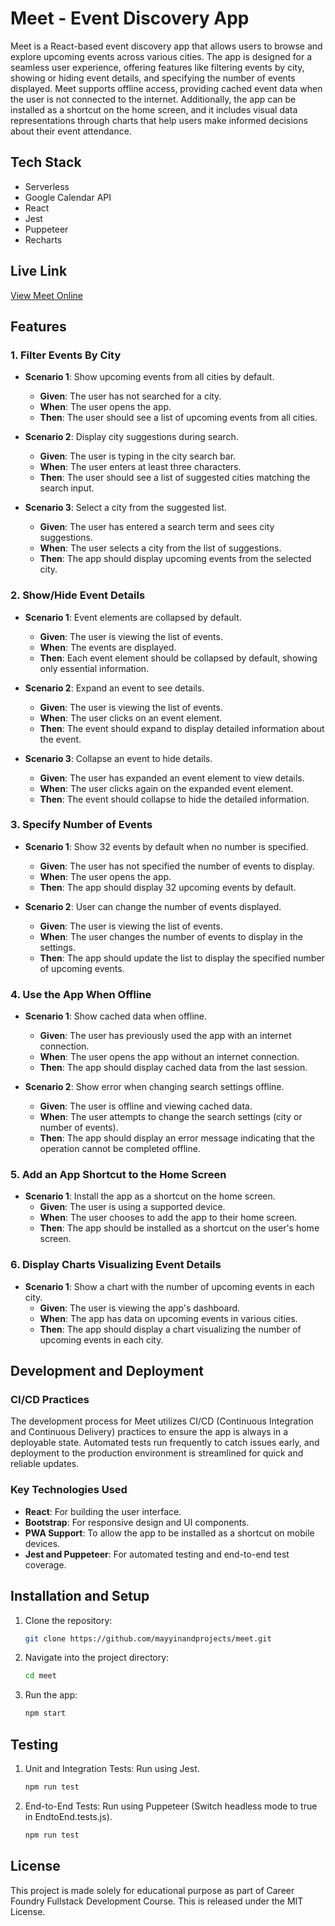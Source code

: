 # Meet - Event Discovery App

Meet is a React-based event discovery app that allows users to browse and explore upcoming events across various cities. The app is designed for a seamless user experience, offering features like filtering events by city, showing or hiding event details, and specifying the number of events displayed. Meet supports offline access, providing cached event data when the user is not connected to the internet. Additionally, the app can be installed as a shortcut on the home screen, and it includes visual data representations through charts that help users make informed decisions about their event attendance.

## Tech Stack
- Serverless
- Google Calendar API
- React
- Jest 
- Puppeteer
- Recharts


## Live Link

[View Meet Online](https://mayyinandprojects.github.io/meet/)

## Features

### 1. Filter Events By City
- **Scenario 1**: Show upcoming events from all cities by default.
  - **Given**: The user has not searched for a city.
  - **When**: The user opens the app.
  - **Then**: The user should see a list of upcoming events from all cities.

- **Scenario 2**: Display city suggestions during search.
  - **Given**: The user is typing in the city search bar.
  - **When**: The user enters at least three characters.
  - **Then**: The user should see a list of suggested cities matching the search input.

- **Scenario 3**: Select a city from the suggested list.
  - **Given**: The user has entered a search term and sees city suggestions.
  - **When**: The user selects a city from the list of suggestions.
  - **Then**: The app should display upcoming events from the selected city.

### 2. Show/Hide Event Details
- **Scenario 1**: Event elements are collapsed by default.
  - **Given**: The user is viewing the list of events.
  - **When**: The events are displayed.
  - **Then**: Each event element should be collapsed by default, showing only essential information.

- **Scenario 2**: Expand an event to see details.
  - **Given**: The user is viewing the list of events.
  - **When**: The user clicks on an event element.
  - **Then**: The event should expand to display detailed information about the event.

- **Scenario 3**: Collapse an event to hide details.
  - **Given**: The user has expanded an event element to view details.
  - **When**: The user clicks again on the expanded event element.
  - **Then**: The event should collapse to hide the detailed information.

### 3. Specify Number of Events
- **Scenario 1**: Show 32 events by default when no number is specified.
  - **Given**: The user has not specified the number of events to display.
  - **When**: The user opens the app.
  - **Then**: The app should display 32 upcoming events by default.

- **Scenario 2**: User can change the number of events displayed.
  - **Given**: The user is viewing the list of events.
  - **When**: The user changes the number of events to display in the settings.
  - **Then**: The app should update the list to display the specified number of upcoming events.

### 4. Use the App When Offline
- **Scenario 1**: Show cached data when offline.
  - **Given**: The user has previously used the app with an internet connection.
  - **When**: The user opens the app without an internet connection.
  - **Then**: The app should display cached data from the last session.

- **Scenario 2**: Show error when changing search settings offline.
  - **Given**: The user is offline and viewing cached data.
  - **When**: The user attempts to change the search settings (city or number of events).
  - **Then**: The app should display an error message indicating that the operation cannot be completed offline.

### 5. Add an App Shortcut to the Home Screen
- **Scenario 1**: Install the app as a shortcut on the home screen.
  - **Given**: The user is using a supported device.
  - **When**: The user chooses to add the app to their home screen.
  - **Then**: The app should be installed as a shortcut on the user's home screen.

### 6. Display Charts Visualizing Event Details
- **Scenario 1**: Show a chart with the number of upcoming events in each city.
  - **Given**: The user is viewing the app's dashboard.
  - **When**: The app has data on upcoming events in various cities.
  - **Then**: The app should display a chart visualizing the number of upcoming events in each city.

## Development and Deployment

### CI/CD Practices
The development process for Meet utilizes CI/CD (Continuous Integration and Continuous Delivery) practices to ensure the app is always in a deployable state. Automated tests run frequently to catch issues early, and deployment to the production environment is streamlined for quick and reliable updates.

### Key Technologies Used
- **React**: For building the user interface.
- **Bootstrap**: For responsive design and UI components.
- **PWA Support**: To allow the app to be installed as a shortcut on mobile devices.
- **Jest and Puppeteer**: For automated testing and end-to-end test coverage.

## Installation and Setup

1. Clone the repository:
   ```bash
   git clone https://github.com/mayyinandprojects/meet.git

2. Navigate into the project directory:
    ```bash
    cd meet

3. Run the app:
    ```bash
    npm start

## Testing

1. Unit and Integration Tests: Run using Jest.
    ```bash
    npm run test

2. End-to-End Tests: Run using Puppeteer (Switch headless mode to true in EndtoEnd.tests.js).
    ```bash
    npm run test

## License
This project is made solely for educational purpose as part of Career Foundry Fullstack Development Course. This is released under the MIT License.


